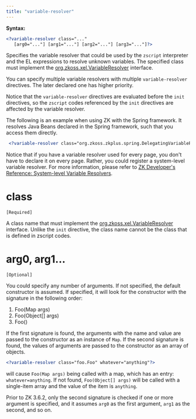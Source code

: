 ```yaml
---
title: "variable-resolver"
---
```


**Syntax:**
```xml
<?variable-resolver class="..." 
   [arg0="..."] [arg1="..."] [arg2="..."] [arg3="..."]?>
```

Specifies the variable resolver that could be used by the `zscript`
interpreter and the EL expressions to resolve unknown variables. The
specified class must implement the
[org.zkoss.xel.VariableResolver](https://www.zkoss.org/javadoc/latest/zk/org/zkoss/xel/VariableResolver.html)
interface.

You can specify multiple variable resolvers with multiple
`variable-resolver` directives. The later declared one has higher
priority.

Notice that the `variable-resolver` directives are evaluated before the
`init` directives, so the `zscript` codes referenced by the `init`
directives are affected by the variable resolver.

The following is an example when using ZK with the Spring framework. It
resolves Java Beans declared in the Spring framework, such that you
access them directly.

```xml
 <?variable-resolver class="org.zkoss.zkplus.spring.DelegatingVariableResolver"?>
```

Notice that if you have a variable resolver used for every page, you
don't have to declare it on every page. Rather, you could register a
system-level variable resolver. For more information, please refer to
[ZK Developer's Reference: System-level Variable Resolvers]({{site.baseurl}}/zk_dev_ref/ui_composing/el_expressions#System-level_Variable_Resolver).

# class

`[Required]`

A class name that must implement the
[org.zkoss.xel.VariableResolver](https://www.zkoss.org/javadoc/latest/zk/org/zkoss/xel/VariableResolver.html)
interface. Unlike the `init` directive, the class name cannot be the
class that is defined in zscript codes.

# arg0, arg1...

`[Optional]`

You could specify any number of arguments. If not specified, the default
constructor is assumed. If specified, it will look for the constructor
with the signature in the following order:

1.  Foo(Map args)
2.  Foo(Object\[\] args)
3.  Foo()

If the first signature is found, the arguments with the name and value
are passed to the constructor as an instance of `Map`. If the second
signature is found, the values of arguments are passed to the
constructor as an array of objects.

```xml
<?variable-resolver class="foo.Foo" whatever="anything"?>
```

will cause `Foo(Map args)` being called with a map, which has an entry:
`whatever=anything`. If not found, `Foo(Object[] args)` will be called
with a single-item array and the value of the item is `anything`.

Prior to ZK 3.6.2, only the second signature is checked if one or more
argument is specified, and it assumes `arg0` as the first argument,
`arg1` as the second, and so on.

